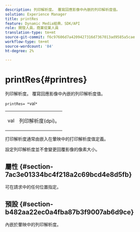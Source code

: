 ```yaml
---
description: 列印解析度。 覆寫回應影像中內嵌的列印解析度值。
solution: Experience Manager
title: printRes
feature: Dynamic Media經典，SDK/API
role: 開發人員，商業從業人員
translation-type: tm+mt
source-git-commit: f6c97606d7a4209427316d7367013ad9585a5cae
workflow-type: tm+mt
source-wordcount: '84'
ht-degree: 2%

---
```



# printRes{#printres}

列印解析度。 覆寫回應影像中內嵌的列印解析度值。

`printRes= *`val`*`

<table id="simpletable_3B5576DD070547538E74D4059B3E8251"> 
 <tr class="strow"> 
  <td class="stentry"> <p><span class="varname"> val</span> </p> </td> 
  <td class="stentry"> <p>列印解析度(dpi)。 </p></td> 
 </tr> 
</table>

打印解析度通常由嵌入在暈映中的打印解析度值定義。

設定列印解析度並不會變更回覆影像的像素大小。

## 屬性 {#section-7ac3e01334bc4f218a2c69bcd4e8d5fb}

可在請求中的任何位置指定。

## 預設 {#section-b482aa22ec0a4fba87b3f9007ab6d9ce}

內嵌於暈映中的列印解析度。
